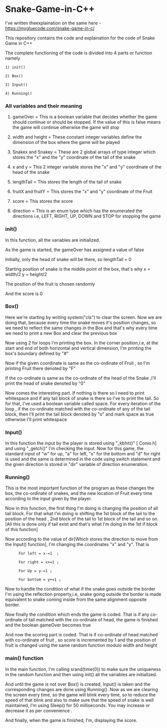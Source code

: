 # Snake-Game-in-C++

I've written theexplaination on the same here - https://mygluecode.com/snake-game-in-c/

This repository contains the code and explaination for the code of Snake Game in C++



The complete functioning of the code is divided into 4 parts or function namely 



    1) init()

    2) Box() 

    3) Input()

    4) Running()

    

### All variables and their meaning 



  1) gameOver = This is a boolean variable that decides whether the game should continue or should be stopped. If the value of this is false means the game will continue otherwise the game will stop 

  

  2) width and height = These constant integer variables define the dimension of the box where the game will be played 

  

  3) Snakex and Snakey = These are 2 global arrays of type integer which stores the "x" and the "y" coordinate of the tail of the snake 

  

  4) x and y = This 2 integer variable stores the "x" and "y" coordinate of the head of the snake

  

  5) lengthTail = This stores the length of the tail of snake 

  

  6) fruitX and fruitY = This stores the "x" and "y" coordinate of the Fruit 

  

  7) score = This stores the score  

  

  8) direction = This is an enum type which has the enumerated the directions i.e, LEFT, RIGHT, UP, DOWN and STOP for stopping the game

  

  

### init() 



  In this function, all the variables are initialized.

  

  As the game is started, the gameOver has assigned a value of false 

  

  Initially, only the head of snake will be there, so lengthTail = 0 

  

  Starting position of snake is the middle point of the box, that's why        x = width/2      y = height/2 

  

  The position of the fruit is chosen randomly 

  

  And the score is 0 

  







### Box() 



  Here we're starting by writing system("cls") to clear the screen. Now we are doing that, because every time the snake moves it's position changes, so we need to reflect the same changes in the Box and that's why every time we need to print a new Box and clear the previous box 

  

  Now using 2 for loops I'm printing the box. In the corner position,i.e, at the start and end of both horizontal and vertical dimension, I'm printing the box's boundary defined by "#" 

 

 Now if the given coordinate is same as the co-ordinate of Fruit , so I'm printing Fruit there denoted by "F" 

 

 If the co-ordinate is same as the co-ordinate of the head of the Snake ,I'll print the head of snake denoted by "0" 

 

 Now comes the interesting part. If nothing is there so I need to print whitespace and if any tail block of snake is there so I've to print the tail. So for that, I've used a boolean variable called space. For every iteration of the loop , if the co-ordinate matched with the co-ordinate of any of the tail block, then I'll print the tail block denoted by "o" and mark space as true otherwise I'll print whitespace

 

 ### Input() 

 

 In this function the input by the player is stored using  "_kbhit()"  [ Conio.h] and using "_getch()"  I'm checking the input. Now for this game, the standard input of "w" for up, "a" for left, "s" for the bottom and "d" for right is used and the same is determined in the code using switch statement and the given direction is stored in "dir" variable of direction enumeration. 

 

 

### Running() 



This is the most important function of the program as these changes the box, the co-ordinate of snakes, and the new location of Fruit every time according to the input given by the player.



Now in this function, the first thing I'm doing is changing the position of all tail block. For that what  I'm doing is shifting the 1st block of the tail to the position of the head , 2nd block of the tail to 1st block of the tail and so on. [All this is done only if tail exist and that's what I'm doing in the 1st if block of this function] 



Now according to the value of dir[Which stores the direction to move from the Input() function], I'm changing the coordinates "x" and "y". That is 

          

          For left = x-=1  ; 

          For right = x+=1 ;

          For Up = y-=1 ; 

          For bottom = y+=1 ; 

          

Now to handle the condition of what if the snake goes outside the border I'm using the reflection property,i.e,  snake going outside the border is made equivalent to snake coming inside from the same alignment opposite border. 



Now finally the condition which ends the game is coded. That is if any co-ordinate of tail matched with the co-ordinate of head, the game is finished and the boolean gameOver becomes true  



And now the scoring part is coded. That is if co-ordinate of head matched with co-ordinate of fruit , so score is incremented by 1 and the position of fruit is changed using the same random function modulo width and height 





### main() function 



In the main function, I'm calling srand(time(0)) to make sure the uniqueness in the random function and then using init() all the variables are initialized. 



And until the game is not over Box() is created, Input() is taken and the corresponding changes are done using Running(). Now as we are clearing the screen every time, so the game will blink every time, so to reduce the speed of that blink and also to make sure that the speed of snake is well maintained, I'm using Sleep() for 50 milliseconds. You may increase or decrease it as per convenience . 



And finally, when the game is finished, I'm, displaying the score. 

 

          





 
